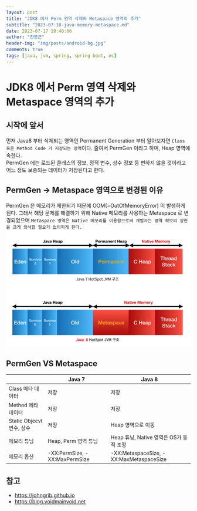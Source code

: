 ```yaml
---
layout: post
title: "JDK8 에서 Perm 영역 삭제와 Metaspace 영역의 추가"
subtitle: "2023-07-18-java-memory-metaspace.md"
date: 2023-07-17 18:40:00
author: "전봉근"
header-img: "img/posts/android-bg.jpg"
comments: true
tags: [java, jvm, spring, spring boot, os]
---
```


# JDK8 에서 Perm 영역 삭제와 Metaspace 영역의 추가

## 시작에 앞서
먼저 Java8 부터 삭제되는 영역인 Permanent Generation 부터 알아보자면 `Class 혹은 Method Code 가 저장되는 영역`이다. 줄여서 PermGen 이라고 하며, Heap 영역에 속한다.   
PermGen 에는 로드된 클래스의 정보, 정적 변수, 상수 정보 등 변하지 않을 것이라고 어느 정도 보증되는 데이터가 저장된다고 한다.  

## PermGen -> Metaspace 영역으로 변경된 이유
PermGen 은 메모리가 제한되기 때문에 OOM(=OutOfMemoryError) 이 발생하게 된다. 그래서 해당 문제를 해결하기 위해 Native 메모리를 사용하는 Metaspace 로 변경되었으며 `Metaspace 영역은 Native 메모리를 이용함으로써 개발자는 영역 확보의 상한을 크게 의삭할 필요가 없어지게 된다.`    
![java-jvm-1](/img/posts/language/java/java-jvm-1.png)          

## PermGen VS Metaspace
||Java 7|Java 8|
|------|---|---|
|Class 메타 데이터|저장|저장|
|Method 메타 데이터|저장|저장|
|Static Objecvt 변수, 상수|저장|Heap 영역으로 이동|
|메모리 튜닝|Heap, Perm 영역 튜닝|Heap 튜닝, Native 영역은 OS가 동적 조정|
|메모리 옵션|-XX:PermSize, -XX:MaxPermSize|-XX:MetaspaceSize, -XX:MaxMetaspaceSize|

## 참고
- https://johngrib.github.io
- https://blog.voidmainvoid.net










